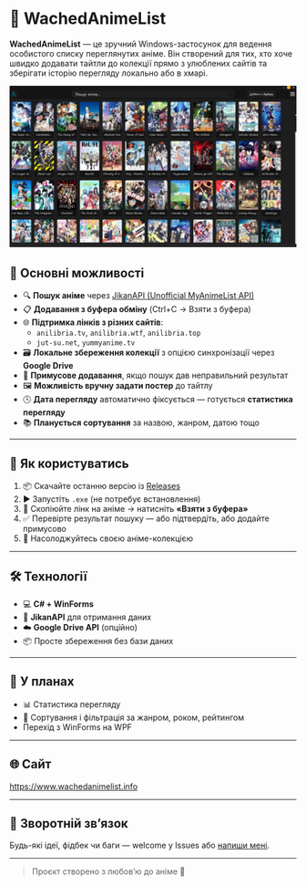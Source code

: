 # 🎌 WachedAnimeList

**WachedAnimeList** — це зручний Windows-застосунок для ведення особистого списку переглянутих аніме. Він створений для тих, хто хоче швидко додавати тайтли до колекції прямо з улюблених сайтів та зберігати історію перегляду локально або в хмарі.

![Preview](https://github.com/PLAZMATiZ/WatchedAnimeList/blob/master/Screenshot.jpg)

## 🔑 Основні можливості

- 🔍 **Пошук аніме** через [JikanAPI (Unofficial MyAnimeList API)](https://jikan.moe/)
- 📋 **Додавання з буфера обміну** (Ctrl+C → Взяти з буфера)
- 🌐 **Підтримка лінків з різних сайтів**:
  - `anilibria.tv`, `anilibria.wtf`, `anilibria.top`
  - `jut-su.net`, `yummyanime.tv`
- 🗃️ **Локальне збереження колекції** з опцією синхронізації через **Google Drive**
- 🧩 **Примусове додавання**, якщо пошук дав неправильний результат
- 🖼️ **Можливість вручну задати постер** до тайтлу
- 🕓 **Дата перегляду** автоматично фіксується — готується **статистика перегляду**
- 📚 **Планується сортування** за назвою, жанром, датою тощо

---

## 🚀 Як користуватись

1. 📦 Скачайте останню версію із [Releases](https://github.com/PLAZMATiZ/WachedAnimeList/releases)
2. ▶️ Запустіть `.exe` (не потребує встановлення)
3. 🔗 Скопіюйте лінк на аніме → натисніть **«Взяти з буфера»**
4. ✅ Перевірте результат пошуку — або підтвердіть, або додайте примусово
5. 💾 Насолоджуйтесь своєю аніме-колекцією

---

## 🛠 Технології

- 💻 **C# + WinForms**
- 🔎 **JikanAPI** для отримання даних
- ☁️ **Google Drive API** (опційно)
- 📦 Просте збереження без бази даних

---

## 📌 У планах

- 📊 Статистика перегляду
- 🧮 Сортування і фільтрація за жанром, роком, рейтингом
-   Перехід з WinForms на WPF

---

## 🌐 Сайт

https://www.wachedanimelist.info

---

## 🤝 Зворотній зв’язок

Будь-які ідеї, фідбек чи баги — welcome у Issues або [напиши мені](https://github.com/PLAZMATiZ).

---

> Проєкт створено з любов’ю до аніме 💖
